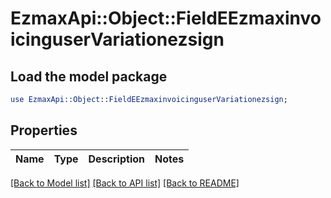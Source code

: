 # EzmaxApi::Object::FieldEEzmaxinvoicinguserVariationezsign

## Load the model package
```perl
use EzmaxApi::Object::FieldEEzmaxinvoicinguserVariationezsign;
```

## Properties
Name | Type | Description | Notes
------------ | ------------- | ------------- | -------------

[[Back to Model list]](../README.md#documentation-for-models) [[Back to API list]](../README.md#documentation-for-api-endpoints) [[Back to README]](../README.md)


